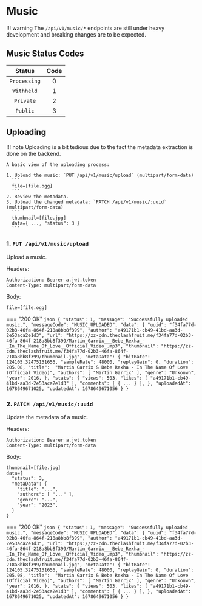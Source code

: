 # Music

!!! warning
    The `/api/v1/music/*` endpoints are still under heavy development and breaking changes are to be expected.

## Music Status Codes

|    Status    |  Code  |
|:------------:|:------:|
| `Processing` |   0    |
|  `Withheld`  |   1    |
|  `Private`   |   2    |
|   `Public`   |   3    |

## Uploading

!!! note
    Uploading is a bit tedious due to the fact the metadata extraction is done on the backend.

    A basic view of the uploading process:

    1. Upload the music: `PUT /api/v1/music/upload` (multipart/form-data)
      ```
      file=[file.ogg]
      ```
    2. Review the metadata.
    3. Upload the changed metadata: `PATCH /api/v1/music/:uuid` (multipart/form-data)
      ```
      thumbnail=[file.jpg]
      data={ ..., "status": 3 }
      ```

### 1. `PUT /api/v1/music/upload`

Upload a music.

Headers:
```http
Authorization: Bearer a.jwt.token
Content-Type: multipart/form-data
```

Body:
```http
file=[file.ogg]
```

=== "200 OK"
    ```json
    {
      "status": 1,
      "message": "Successfully uploaded music.",
      "messageCode": "MUSIC_UPLOADED",
      "data": {
        "uuid": "f34fa77d-02b3-46fa-864f-218a8bb8f399",
        "author": "a49171b1-cb49-41bd-aa3d-2e53aca2e1d3",
        "url": "https://zz-cdn.theclashfruit.me/f34fa77d-02b3-46fa-864f-218a8bb8f399/Martin_Garrix___Bebe_Rexha_-_In_The_Name_Of_Love__Official_Video_.mp3",
        "thumbnail": "https://zz-cdn.theclashfruit.me/f34fa77d-02b3-46fa-864f-218a8bb8f399/thumbnail.jpg",
        "metaData": {
          "bitRate": 124105.32475131656,
          "sampleRate": 48000,
          "replayGain": 0,
          "duration": 205.08,
          "title": 	"Martin Garrix & Bebe Rexha - In The Name Of Love (Official Video)",
          "authors": [
            "Martin Garrix"
          ],
          "genre": "Unkonwn",
          "year": 2016,
        },
        "stats": {
          "views": 503,
          "likes": [ "a49171b1-cb49-41bd-aa3d-2e53aca2e1d3" ],
          "comments": [ { ... } ],
        },
        "uploadedAt": 1678649671025,
        "updatedAt": 1678649671056
      }
    }
    ```

### 2. `PATCH /api/v1/music/:uuid`

Update the metadata of a music.

Headers:
```http
Authorization: Bearer a.jwt.token
Content-Type: multipart/form-data
```

Body:
```http
thumbnail=[file.jpg]
data={
  "status": 3,
  "metaData": {
    "title": "...",
    "authors": [ "..." ],
    "genre": "...",
    "year": "2023",
  }
}
```

=== "200 OK"
    ```json
    {
      "status": 1,
      "message": "Successfully uploaded music.",
      "messageCode": "MUSIC_UPLOADED",
      "data": {
        "uuid": "f34fa77d-02b3-46fa-864f-218a8bb8f399",
        "author": "a49171b1-cb49-41bd-aa3d-2e53aca2e1d3",
        "url": "https://zz-cdn.theclashfruit.me/f34fa77d-02b3-46fa-864f-218a8bb8f399/Martin_Garrix___Bebe_Rexha_-_In_The_Name_Of_Love__Official_Video_.mp3",
        "thumbnail": "https://zz-cdn.theclashfruit.me/f34fa77d-02b3-46fa-864f-218a8bb8f399/thumbnail.jpg",
        "metaData": {
          "bitRate": 124105.32475131656,
          "sampleRate": 48000,
          "replayGain": 0,
          "duration": 205.08,
          "title": 	"Martin Garrix & Bebe Rexha - In The Name Of Love (Official Video)",
          "authors": [
            "Martin Garrix"
          ],
          "genre": "Unkonwn",
          "year": 2016,
        },
        "stats": {
          "views": 503,
          "likes": [ "a49171b1-cb49-41bd-aa3d-2e53aca2e1d3" ],
          "comments": [ { ... } ],
        },
        "uploadedAt": 1678649671025,
        "updatedAt": 1678649671056
      }
    }
    ```